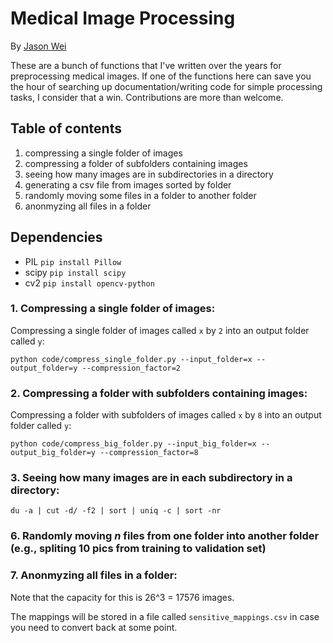 # Medical Image Processing

By [Jason Wei](https://jasonwei20.github.io/)

These are a bunch of functions that I've written over the years for preprocessing medical images. If one of the functions here can save you the hour of searching up documentation/writing code for simple processing tasks, I consider that a win. Contributions are more than welcome. 

## Table of contents
1. compressing a single folder of images
2. compressing a folder of subfolders containing images
3. seeing how many images are in subdirectories in a directory
4. generating a csv file from images sorted by folder
5. randomly moving some files in a folder to another folder
6. anonmyzing all files in a folder

## Dependencies

- PIL `pip install Pillow`
- scipy `pip install scipy`
- cv2 `pip install opencv-python`

### 1. Compressing a single folder of images:
Compressing a single folder of images called `x` by `2` into an output folder called `y`:
```
python code/compress_single_folder.py --input_folder=x --output_folder=y --compression_factor=2
```

### 2. Compressing a folder with subfolders containing images:
Compressing a folder with subfolders of images called `x` by `8` into an output folder called `y`:
```
python code/compress_big_folder.py --input_big_folder=x --output_big_folder=y --compression_factor=8
```

### 3. Seeing how many images are in each subdirectory in a directory:
```
du -a | cut -d/ -f2 | sort | uniq -c | sort -nr
```

### 6. Randomly moving *n* files from one folder into another folder (e.g., spliting 10 pics from training to validation set)




### 7. Anonmyzing all files in a folder:


Note that the capacity for this is 26^3 = 17576 images.

The mappings will be stored in a file called `sensitive_mappings.csv` in case you need to convert back at some point.





